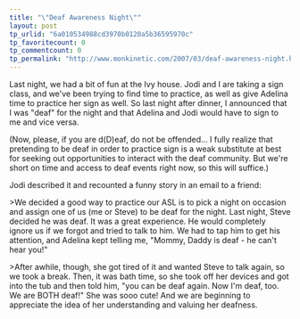 ```yaml
---
title: "\"Deaf Awareness Night\""
layout: post
tp_urlid: "6a010534988cd3970b0120a5b36595970c"
tp_favoritecount: 0
tp_commentcount: 0
tp_permalink: "http://www.monkinetic.com/2007/03/deaf-awareness-night.html"
---
```

Last night, we had a bit of fun at the Ivy house. Jodi and I are taking a sign class, and we&#39;ve been trying to find time to practice, as well as give Adelina time to practice her sign as well. So last night after dinner, I announced that I was &quot;deaf&quot; for the night and that Adelina and Jodi would have to sign to me and vice versa.

(Now, please, if you are d(D)eaf, do not be offended... I fully realize that pretending to be deaf in order to practice sign is a weak substitute at best for seeking out opportunities to interact with the deaf community. But we&#39;re short on time and access to deaf events right now, so this will suffice.)

Jodi described it and recounted a funny story in an email to a friend:

&gt;We decided a good way to practice our ASL is to pick a night on occasion and assign one of us (me or Steve) to be deaf for the night.  Last night, Steve decided he was deaf.  It was a great experience.  He would completely ignore us if we forgot and tried to talk to him.  We had to tap him to get his attention, and Adelina kept telling me, &quot;Mommy, Daddy is deaf - he can&#39;t hear you!&quot;

&gt;After awhile, though, she got tired of it and wanted Steve to talk again, so we took a break. Then, it was bath time, so she took off her devices and got into the tub and then told him, &quot;you can be deaf again.  Now I&#39;m deaf, too.  We are BOTH deaf!&quot;  She was sooo cute!  And we are beginning to appreciate the idea of her understanding and valuing her deafness.
